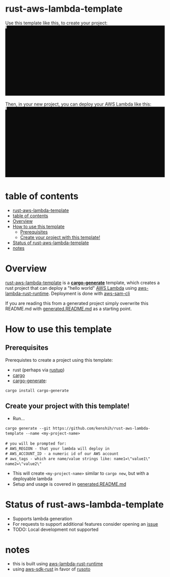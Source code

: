 # rust-aws-lambda-template

Use this template like this, to create your project:
![create-project-example](./create-project-example.svg)

Then, in your new project, you can deploy your AWS Lambda like this:
![sample-deploy](./sample-deploy.svg)

# table of contents

- [rust-aws-lambda-template](#rust-aws-lambda-template)
- [table of contents](#table-of-contents)
- [Overview](#overview)
- [How to use this template](#how-to-use-this-template)
  - [Prerequisites](#prerequisites)
  - [Create your project with this template!](#create-your-project-with-this-template)
- [Status of rust-aws-lambda-template](#status-of-rust-aws-lambda-template)
- [notes](#notes)

# Overview
[rust-aws-lambda-template](https://github.com/kenshih/rust-aws-lambda-template) is a [**cargo-generate**](https://github.com/cargo-generate/cargo-generate) template, which creates a rust project that can deploy a "hello world" [AWS Lambda](https://aws.amazon.com/lambda/) using [aws-lambda-rust-runtime](https://github.com/awslabs/aws-lambda-rust-runtime). Deployment is done with [aws-sam-cli](https://docs.aws.amazon.com/serverless-application-model/latest/developerguide/serverless-sam-cli-command-reference.html)

If you are reading this from a generated project simply overwrite this README.md with [generated.README.md](./generated.README.md) as a starting point.
# How to use this template
## Prerequisites

Prerequistes to create a project using this template:
* rust (perhaps via [rustup](https://rustup.rs/))
* [cargo](https://github.com/rust-lang/cargo/)
* [cargo-generate](https://github.com/cargo-generate/cargo-generate):
```
cargo install cargo-generate
```

## Create your project with this template!

* Run...
```
cargo generate --git https://github.com/kenshih/rust-aws-lambda-template --name <my-project-name>

# you will be prompted for:
# AWS_REGION - that your lambda will deploy in
# AWS_ACCOUNT_ID - a numeric id of our AWS account
# aws_tags - which are name/value strings like: name1=\"value1\" name2=\"value2\"
```
* This will create `<my-project-name>` similar to `cargo new`, but with a deployable lambda
* Setup and usage is covered in [generated.README.md](./generated.README.md)

# Status of rust-aws-lambda-template

- Supports lambda generation
- For requests to support additional features consider opening an [issue](https://github.com/kenshih/rust-aws-lambda-template/issues)
- TODO: Local development not supported

# notes

- this is built using [aws-lambda-rust-runtime](https://github.com/awslabs/aws-lambda-rust-runtime)
- using [aws-sdk-rust](https://github.com/awslabs/aws-sdk-rust) in favor of [rusoto](https://github.com/rusoto/rusoto)